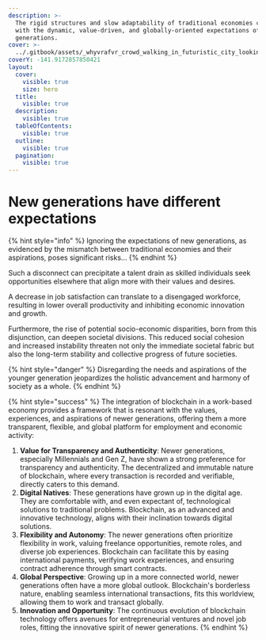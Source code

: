 ```yaml
---
description: >-
  The rigid structures and slow adaptability of traditional economies contrast
  with the dynamic, value-driven, and globally-oriented expectations of newer
  generations.
cover: >-
  ../.gitbook/assets/_whyvrafvr_crowd_walking_in_futuristic_city_looking_at_the_sky__ceafce02-0a85-4981-bfb4-01353c8872c7.png
coverY: -141.9172857850421
layout:
  cover:
    visible: true
    size: hero
  title:
    visible: true
  description:
    visible: true
  tableOfContents:
    visible: true
  outline:
    visible: true
  pagination:
    visible: true
---
```


# New generations have different expectations

{% hint style="info" %}
Ignoring the expectations of new generations, as evidenced by the mismatch between traditional economies and their aspirations, poses significant risks...
{% endhint %}

Such a disconnect can precipitate a talent drain as skilled individuals seek opportunities elsewhere that align more with their values and desires.&#x20;

A decrease in job satisfaction can translate to a disengaged workforce, resulting in lower overall productivity and inhibiting economic innovation and growth.&#x20;

Furthermore, the rise of potential socio-economic disparities, born from this disjunction, can deepen societal divisions. This reduced social cohesion and increased instability threaten not only the immediate societal fabric but also the long-term stability and collective progress of future societies.&#x20;

{% hint style="danger" %}
Disregarding the needs and aspirations of the younger generation jeopardizes the holistic advancement and harmony of society as a whole.
{% endhint %}

{% hint style="success" %}
The integration of blockchain in a work-based economy provides a framework that is resonant with the values, experiences, and aspirations of newer generations, offering them a more transparent, flexible, and global platform for employment and economic activity:

1. **Value for Transparency and Authenticity**: Newer generations, especially Millennials and Gen Z, have shown a strong preference for transparency and authenticity. The decentralized and immutable nature of blockchain, where every transaction is recorded and verifiable, directly caters to this demand.
2. **Digital Natives**: These generations have grown up in the digital age. They are comfortable with, and even expectant of, technological solutions to traditional problems. Blockchain, as an advanced and innovative technology, aligns with their inclination towards digital solutions.
3. **Flexibility and Autonomy**: The newer generations often prioritize flexibility in work, valuing freelance opportunities, remote roles, and diverse job experiences. Blockchain can facilitate this by easing international payments, verifying work experiences, and ensuring contract adherence through smart contracts.
4. **Global Perspective**: Growing up in a more connected world, newer generations often have a more global outlook. Blockchain's borderless nature, enabling seamless international transactions, fits this worldview, allowing them to work and transact globally.
5. **Innovation and Opportunity**: The continuous evolution of blockchain technology offers avenues for entrepreneurial ventures and novel job roles, fitting the innovative spirit of newer generations.
{% endhint %}

